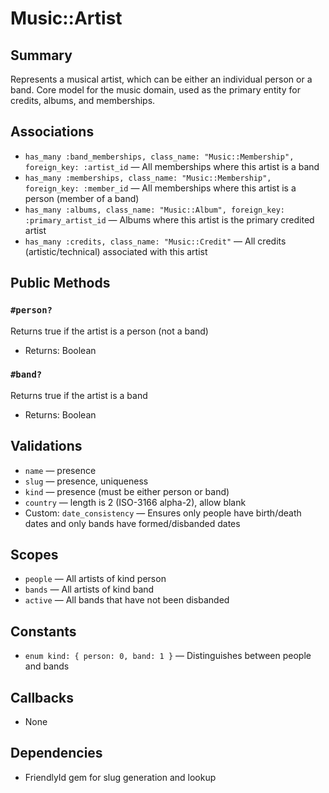 # Music::Artist

## Summary
Represents a musical artist, which can be either an individual person or a band. Core model for the music domain, used as the primary entity for credits, albums, and memberships.

## Associations
- `has_many :band_memberships, class_name: "Music::Membership", foreign_key: :artist_id` — All memberships where this artist is a band
- `has_many :memberships, class_name: "Music::Membership", foreign_key: :member_id` — All memberships where this artist is a person (member of a band)
- `has_many :albums, class_name: "Music::Album", foreign_key: :primary_artist_id` — Albums where this artist is the primary credited artist
- `has_many :credits, class_name: "Music::Credit"` — All credits (artistic/technical) associated with this artist

## Public Methods

### `#person?`
Returns true if the artist is a person (not a band)
- Returns: Boolean

### `#band?`
Returns true if the artist is a band
- Returns: Boolean

## Validations
- `name` — presence
- `slug` — presence, uniqueness
- `kind` — presence (must be either person or band)
- `country` — length is 2 (ISO-3166 alpha-2), allow blank
- Custom: `date_consistency` — Ensures only people have birth/death dates and only bands have formed/disbanded dates

## Scopes
- `people` — All artists of kind person
- `bands` — All artists of kind band
- `active` — All bands that have not been disbanded

## Constants
- `enum kind: { person: 0, band: 1 }` — Distinguishes between people and bands

## Callbacks
- None

## Dependencies
- FriendlyId gem for slug generation and lookup 